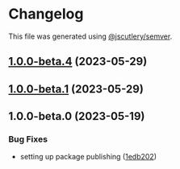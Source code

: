 # Changelog

This file was generated using [@jscutlery/semver](https://github.com/jscutlery/semver).

## [1.0.0-beta.4](https://github.com/rhinobase/raftyui/compare/card-1.0.0-beta.3...card-1.0.0-beta.4) (2023-05-29)

## [1.0.0-beta.1](https://github.com/rhinobase/raftyui/compare/card-1.0.0-beta.0...card-1.0.0-beta.1) (2023-05-29)

## 1.0.0-beta.0 (2023-05-19)

### Bug Fixes

- setting up package publishing ([1edb202](https://github.com/rhinobase/design-system/commit/1edb20248b82d035a7bd75008bb61cac89559fb5))

